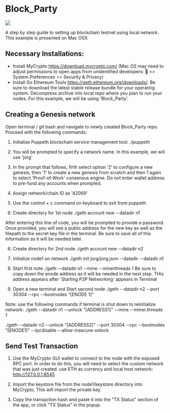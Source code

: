 # Block_Party

![](https://i0.wp.com/dailyhodl.com/wp-content/uploads/2019/09/crypto-party.jpg?fit=810%2C475&ssl=1)


A step by step guide to setting up blockchain testnet using local network. This example is presented on Mac OSX


## Necessary Installations:
* Install MyCrypto https://download.mycrypto.com/ (Mac OS may need to adjust permissions to open apps from unidentified developers:  >> System Preferences >> Security & Privacy)
* Install Go Ethereum Tools https://geth.ethereum.org/downloads/. Be sure to download the latest stable release bundle for your operating system. Decompress archive into local repo where you plan to run your nodes. For this example, we will be using 'Block_Party'.

## Creating a Genesis network
Open terminal / git bash and navigate to newly created Block_Party repo. Proceed with the
following commands:

1. Initialize Puppeth blockchain service management tool:
./puppeth 

2. You will be prompted to specify a network name. In this example, we will use 'jorg'

3. In the prompt that follows, firth select option '2' to configure a new genesis, then '1' to
create a new genesis from scratch and then 1 again to select 'Proof-of-Work' consensus engine.
Do not enter wallet address to pre-fund any accounts when prompted.

4. Assign network/chain ID as '42069'

5. Use the control + c command on keyboard to exit from puppeth

5. Create directory for 1st node
./geth account new --datadir n1

After entering this line of code, you will be prompted to provide a password. Once provided, 
you will see a public address for the new key as well as the filepath to the secret key file in the terminal. Be sure to save all of this information as it will be needed later. 

6. Create directory for 2nd node
./geth account new --datadir n2

7. initialize node1 on network
./geth init jorg/jorg.json --datadir --datadir n1

8. Start first note
./geth --datadir n1 --mine --minerthreads 1
Be sure to copy down the enode address as it will be needed in the next step. THis address 
appears after 'Starting P2P Networking' appears in Terminal

9. Open a new terminal and Start second node
./geth --datadir n2 --port 30304 --rpc --bootnodes “[ENODE 1]”


Note: use the following commands if terminal is shut down to reinitialize network:
./geth --datadir n1 --unlock "[ADDRESS1]" --mine --miner.threads 1

./geth --datadir n2 --unlock "[ADDRESS2]" --port 30304 --rpc --bootnodes "[ENODE1]" --ipcdisable --allow-insecure-unlock

## Send Test Transaction
1. Use the MyCrypto GUI wallet to connect to the node with the exposed RPC port. In order to do
this, you will need to select the custom network that was just created. use ETH as currency and local host network: http://127.0.0.1:8545

2. Import the keystore file from the node1/keystore directory into MyCrypto. This will import the private key.

3. Copy the transaction hash and paste it into the "TX Status" section of the app, or click "TX Status" in the popup.







